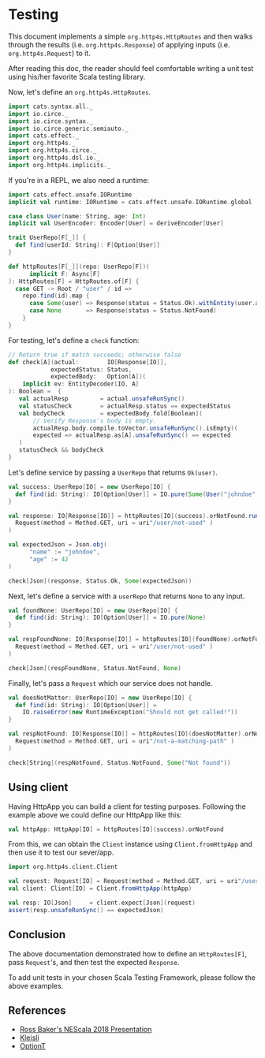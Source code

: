 # Testing

This document implements a simple `org.http4s.HttpRoutes` and then
walks through the results (i.e. `org.http4s.Response`) of applying inputs (i.e. `org.http4s.Request`) to it.

After reading this doc, the reader should feel comfortable writing a unit test using his/her favorite Scala testing library.

Now, let's define an `org.http4s.HttpRoutes`.

```scala mdoc:silent
import cats.syntax.all._
import io.circe._
import io.circe.syntax._
import io.circe.generic.semiauto._
import cats.effect._
import org.http4s._
import org.http4s.circe._
import org.http4s.dsl.io._
import org.http4s.implicits._
```

If you're in a REPL, we also need a runtime:

```scala mdoc:silent
import cats.effect.unsafe.IORuntime
implicit val runtime: IORuntime = cats.effect.unsafe.IORuntime.global
```

```scala mdoc:silent
case class User(name: String, age: Int)
implicit val UserEncoder: Encoder[User] = deriveEncoder[User]

trait UserRepo[F[_]] {
  def find(userId: String): F[Option[User]]
}

def httpRoutes[F[_]](repo: UserRepo[F])(
      implicit F: Async[F]
): HttpRoutes[F] = HttpRoutes.of[F] {
  case GET -> Root / "user" / id =>
    repo.find(id).map {
      case Some(user) => Response(status = Status.Ok).withEntity(user.asJson)
      case None       => Response(status = Status.NotFound)
    }
}
```

For testing, let's define a `check` function:

```scala mdoc:silent
// Return true if match succeeds; otherwise false
def check[A](actual:        IO[Response[IO]],
            expectedStatus: Status,
            expectedBody:   Option[A])(
    implicit ev: EntityDecoder[IO, A]
): Boolean =  {
   val actualResp         = actual.unsafeRunSync()
   val statusCheck        = actualResp.status == expectedStatus
   val bodyCheck          = expectedBody.fold[Boolean](
       // Verify Response's body is empty.
       actualResp.body.compile.toVector.unsafeRunSync().isEmpty)(
       expected => actualResp.as[A].unsafeRunSync() == expected
   )
   statusCheck && bodyCheck
}

```

Let's define service by passing a `UserRepo` that returns `Ok(user)`.

```scala mdoc:silent
val success: UserRepo[IO] = new UserRepo[IO] {
  def find(id: String): IO[Option[User]] = IO.pure(Some(User("johndoe", 42)))
}

val response: IO[Response[IO]] = httpRoutes[IO](success).orNotFound.run(
  Request(method = Method.GET, uri = uri"/user/not-used" )
)

```

```scala mdoc
val expectedJson = Json.obj(
      "name" := "johndoe",
      "age" := 42
)

check[Json](response, Status.Ok, Some(expectedJson))
```

Next, let's define a service with a `userRepo` that returns `None` to any input.

```scala mdoc:silent
val foundNone: UserRepo[IO] = new UserRepo[IO] {
  def find(id: String): IO[Option[User]] = IO.pure(None)
}

val respFoundNone: IO[Response[IO]] = httpRoutes[IO](foundNone).orNotFound.run(
  Request(method = Method.GET, uri = uri"/user/not-used" )
)
```

```scala mdoc
check[Json](respFoundNone, Status.NotFound, None)
```

Finally, let's pass a `Request` which our service does not handle.

```scala mdoc:silent
val doesNotMatter: UserRepo[IO] = new UserRepo[IO] {
  def find(id: String): IO[Option[User]] =
    IO.raiseError(new RuntimeException("Should not get called!"))
}

val respNotFound: IO[Response[IO]] = httpRoutes[IO](doesNotMatter).orNotFound.run(
  Request(method = Method.GET, uri = uri"/not-a-matching-path" )
)
```

```scala mdoc
check[String](respNotFound, Status.NotFound, Some("Not found"))
```

## Using client

Having HttpApp you can build a client for testing purposes. Following the example above we could define our HttpApp like this:

```scala mdoc:silent
val httpApp: HttpApp[IO] = httpRoutes[IO](success).orNotFound
```

From this, we can obtain the `Client` instance using `Client.fromHttpApp` and then use it to test our sever/app.

```scala mdoc:silent
import org.http4s.client.Client

val request: Request[IO] = Request(method = Method.GET, uri = uri"/user/not-used")
val client: Client[IO] = Client.fromHttpApp(httpApp)

val resp: IO[Json]     = client.expect[Json](request)
assert(resp.unsafeRunSync() == expectedJson)
```

## Conclusion

The above documentation demonstrated how to define an `HttpRoutes[F]`, pass `Request`'s, and then
test the expected `Response`.

To add unit tests in your chosen Scala Testing Framework, please follow the above examples.

## References

* [Ross Baker's NEScala 2018 Presentation](https://rossabaker.github.io/boston-http4s/#2)
* [Kleisli](https://typelevel.org/cats/datatypes/kleisli.html)
* [OptionT](https://typelevel.org/cats/datatypes/optiont.html)

